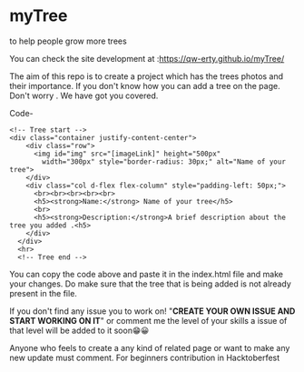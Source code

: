# myTree

to help people grow more trees

You can check the site development at :https://qw-erty.github.io/myTree/

The aim of this repo is to create a project which has the trees photos and their importance.
If you don't know how you can add a tree on the page. Don't worry . We have got you covered.

Code-

```
<!-- Tree start -->
<div class="container justify-content-center">
    <div class="row">
      <img id="img" src="[imageLink]" height="500px"
        width="300px" style="border-radius: 30px;" alt="Name of your tree">
    </div>
    <div class="col d-flex flex-column" style="padding-left: 50px;">
      <br><br><br><br><br>
      <h5><strong>Name:</strong> Name of your tree</h5>
      <br>
      <h5><strong>Description:</strong>A brief description about the tree you added .<h5>
    </div>
  </div>
  <hr>
  <!-- Tree end -->
```

You can copy the code above and paste it in the index.html file and make your changes.
Do make sure that the tree that is being added is not already present in the file.

If you don't find any issue you to work on! "**CREATE YOUR OWN ISSUE AND START WORKING ON IT**" or comment me the level of your skills a issue of that level will be added to it soon😁😀

Anyone who feels to create a any kind of related page or want to make any new update must comment.
For beginners contribution in Hacktoberfest
